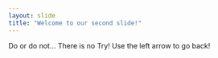 ```yaml
---
layout: slide
title: "Welcome to our second slide!"
---
```

Do or do not... There is no Try!
Use the left arrow to go back!
